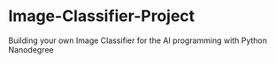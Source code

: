 # Image-Classifier-Project
Building your own Image Classifier for the AI programming with Python Nanodegree 
